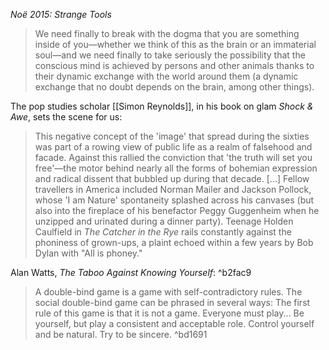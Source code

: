 *Noë 2015: Strange Tools*

> We need finally to break with the dogma that you are something inside of you—whether we think of this as the brain or an immaterial soul—and we need finally to take seriously the possibility that the conscious mind is achieved by persons and other animals thanks to their dynamic exchange with the world around them (a dynamic exchange that no doubt depends on the brain, among other things).

The pop studies scholar [[Simon Reynolds]], in his book on glam _Shock & Awe_, sets the scene for us:

> This negative concept of the 'image' that spread during the sixties was part of a rowing view of public life as a realm of falsehood and facade. Against this rallied the conviction that 'the truth will set you free'—the motor behind nearly all the forms of bohemian expression and radical dissent that bubbled up during that decade. [...] Fellow travellers in America included Norman Mailer and Jackson Pollock, whose 'I am Nature' spontaneity splashed across his canvases (but also into the fireplace of his benefactor Peggy Guggenheim when he unzipped and urinated during a dinner party). Teenage Holden Caulfield in _The Catcher in the Rye_ rails constantly against the phoniness of grown-ups, a plaint echoed within a few years by Bob Dylan with "All is phoney."

Alan Watts, _The Taboo Against Knowing Yourself_: ^b2fac9
> A double-bind game is a game with self-contradictory rules. The social double-bind game can be phrased in several ways: The first rule of this game is that it is not a game. Everyone must play... Be yourself, but play a consistent and acceptable role. Control yourself and be natural. Try to be sincere.
^bd1691
